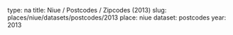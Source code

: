 type: na
title: Niue / Postcodes / Zipcodes (2013)
slug: places/niue/datasets/postcodes/2013
place: niue
dataset: postcodes
year: 2013
